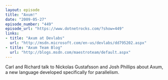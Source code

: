 ```yaml
---
layout: episode
title: "Axum!"
date: "2009-05-27"
episode_number: "449"
episode_url: "https://www.dotnetrocks.com/?show=449"
links:
- title: "Axum at Devlabs"
  url: "http://msdn.microsoft.com/en-us/devlabs/dd795202.aspx"
- title: "Axum Team Blog"
  url: "http://blogs.msdn.com/maestroteam/default.aspx"
---
```


Carl and Richard talk to Nickolas Gustafsson and Josh Phillips about Axum, a new language developed specifically for parallelism.
